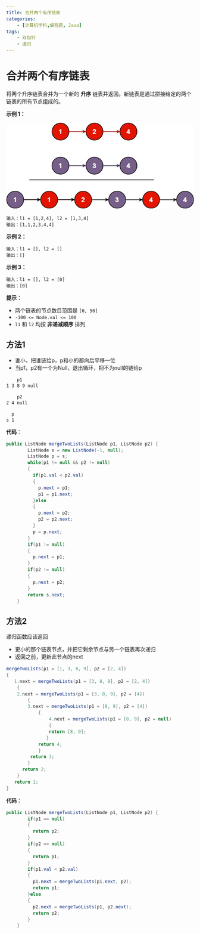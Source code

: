 ```yaml
---
title: 合并两个有序链表
categories:
    - [计算机学科,编程题, Java]
tags:
    - 双指针
    - 递归
---
```


# 合并两个有序链表

将两个升序链表合并为一个新的 **升序** 链表并返回。新链表是通过拼接给定的两个链表的所有节点组成的。 

**示例 1：**

![img](https://raw.githubusercontent.com/PigPigLetsGo/imeages/master/202401031127336.jpeg)

```
输入：l1 = [1,2,4], l2 = [1,3,4]
输出：[1,1,2,3,4,4]
```

**示例 2：**

```
输入：l1 = [], l2 = []
输出：[]
```

**示例 3：**

```
输入：l1 = [], l2 = [0]
输出：[0]
```

**提示：**

-  两个链表的节点数目范围是 `[0, 50]`
-  `-100 <= Node.val <= 100`
-  `l1` 和 `l2` 均按 **非递减顺序** 排列

## 方法1

-  谁小，把谁链给p，p和小的都向后平移一位
-  当p1，p2有一个为Null，退出循环，把不为null的链给p

```
    p1
1 3 8 9 null
```



```
	p2
2 4 null
```



```
  p
s 1
```

**代码**：

```java
public ListNode mergeTwoLists(ListNode p1, ListNode p2) {
        ListNode s = new ListNode(-1, null);
        ListNode p = s;
        while(p1 != null && p2 != null)
        {
          if(p1.val < p2.val)
          {
            p.next = p1;
            p1 = p1.next;
          }else
          {
            p.next = p2;
            p2 = p2.next;
          }
          p = p.next;
        }
        if(p1 != null)
        {
          p.next = p1;
        }
        if(p2 != null)
        {
          p.next = p2;
        }
        return s.next;
    }
```

## 方法2

递归函数应该返回

-  更小的那个链表节点，并把它剩余节点与另一个链表再次递归
-  返回之前，更新此节点的next

```java
mergeTwoLists(p1 = [1, 3, 8, 9], p2 = [2, 4])
{
   1.next = mergeTwoLists(p1 = [3, 8, 9], p2 = [2, 4])
	{
   	2.next = mergeTwoLists(p1 = [3, 8, 9], p2 = [4])
		{
   		3.next = mergeTwoLists(p1 = [8, 9], p2 = [4])
			{
 				4.next = mergeTwoLists(p1 = [8, 9], p2 = null)
				{
   				return [8, 9];
			   }
            return 4;
			}
         return 3;
		}
      return 2;
	}
   return 1;
}
```

**代码**：

```java
public ListNode mergeTwoLists(ListNode p1, ListNode p2) {
        if(p1 == null)
        {
          return p2;
        }
        if(p2 == null)
        {
          return p1;
        }
        if(p1.val < p2.val)
        {
          p1.next = mergeTwoLists(p1.next, p2);
          return p1;
        }else
        {
          p2.next = mergeTwoLists(p1, p2.next);
          return p2;
        }
    }
```

